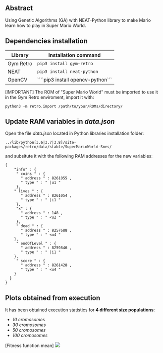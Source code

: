 ## Abstract
Using Genetic Algorithms (GA) with  NEAT-Python library to make Mario learn how to play in Super Mario World.

## Dependencies installation
 | Library | Installation command |
 | ---- | ---- |
 |Gym Retro | ```pip3 install gym-retro``` |
 |NEAT      | ```pip3 install neat-python``` |
 |OpenCV    |````pip3 install opencv-python```|


[IMPORTANT] The ROM of "Super Mario World" must be imported to use it in the Gym Retro enviroment, import it with:

```python3 -m retro.import /path/to/your/ROMs/directory/```

## Update RAM variables in *data.json*
Open the file *data.json* located in Python libraries installation folder:

```../lib/python[3.6|3.7|3.8]/site-packages/retro/data/stable/SuperMarioWorld-Snes/```

and subsitute it with the following RAM addresses for the new variables:
```
{
    "info" : {
     " coins " : {
       " address " : 8261055 ,
       " type " : " |u1 "
     },
    " lives " : {
       " address " : 8261054 ,
       " type " : " |i1 "
     },
     "x" : {
       " address " : 148 ,
       " type " : " <u2 "
     },
     " dead " : {
       " address " : 8257688 ,
       " type " : " <u4 "
    },
     " endOfLevel " : {
       " address " : 8259846 ,
       " type " : " |i1 "
    },
     " score " : {
       " address " : 8261428 ,
       " type " : " <u4 "
    }
  }
}
```

## Plots obtained from execution
It has been obtained execution statistics for **4 different size populations**:

 - *10 cromosomes*
 - *30 cromosomes*
 - *50 cromosomes*
 - *100 cromosomes*

[Fitness function mean]
<img src="https://github.com/alrodsa/SMW_GeneticAlgorithms/blob/main/graphics/Medias%20fitness%20function.svg">


